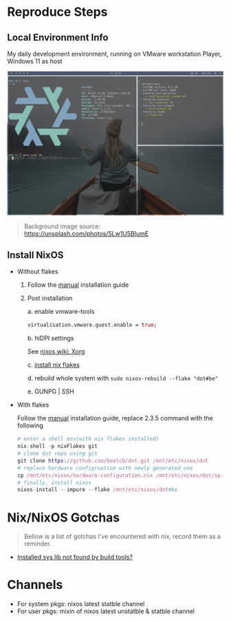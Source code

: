 # Reproduce Steps

## Local Environment Info

My daily development environment, running on VMware workstation Player, Windows 11 as host

![screenshot](./screenshot.png)

> Background image source: https://unsplash.com/photos/5Lw1U5BIumE

## Install NixOS

- Without flakes

    1. Follow the [manual](https://nixos.org/manual/nixos/stable/index.html) installation guide

    2. Post installation

        a. enable vmware-tools

        ```nix
        virtualisation.vmware.guest.enable = true;
        ```
        b. hiDPI settings

        See [nixos wiki: Xorg](https://nixos.wiki/wiki/Xorg)
        
        c. [install nix flakes](https://nixos.wiki/wiki/Flakes)
        
        d. rebuild whole system with `sudo nixos-rebuild --flake "dot#be"`
        
        e. GUNPG | SSH
        
- With flakes
  
  Follow the [manual](https://nixos.org/manual/nixos/stable/index.html) installation guide, replace 2.3.5 command with the following
  
    ```nix
    # enter a shell env(with nix flakes installed)
    nix-shell -p nixFlakes git
    # clone dot repo using git
    git clone https://github.com/beetcb/dot.git /mnt/etc/nixos/dot
    # replace hardware configruation with newly generated one
    cp /mnt/etc/nixos/hardware-configuration.nix /mnt/etc/nixos/dot/sp-hardware.nix
    # finally, install nixos
    nixos-install --impure --flake /mnt/etc/nixos/dot#be
    ```

# Nix/NixOS Gotchas

> Bellow is a list of gotchas I've encountered with nix, record them as a reminder.

- [Installed sys lib not found by build tools?](https://nixos.wiki/wiki/FAQ/I_installed_a_library_but_my_compiler_is_not_finding_it._Why%3F)

# Channels

- For system pkgs: nixos latest statble channel
- For user pkgs: mixin of nixos latest unstatble & statble channel
